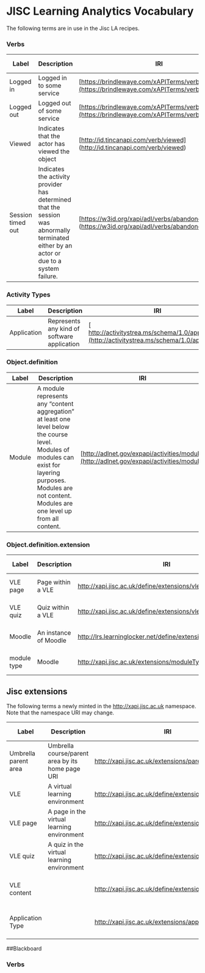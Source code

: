 # JISC Learning Analytics Vocabulary
The following terms are in use in the Jisc LA recipes.

### Verbs

| Label  	   | Description | IRI  | Example Usage
| ------------- | ------------- |--------|----|
|  Logged in | Logged in to some service  | [https://brindlewaye.com/xAPITerms/verbs/loggedin](https://brindlewaye.com/xAPITerms/verbs/loggedin)|['Logged in' verb](login.md#verb) |
|  Logged out | Logged out of some service  | [https://brindlewaye.com/xAPITerms/verbs/loggedout](https://brindlewaye.com/xAPITerms/verbs/loggedout")|['Logged out' verb](logout.md#verb) |
|  Viewed | Indicates that the actor has viewed the object  |	[http://id.tincanapi.com/verb/viewed] (http://id.tincanapi.com/verb/viewed) | ['Module Viewed' verb](Module-View.md#verb) |
|  Session timed out | Indicates the activity provider has determined that the session was abnormally terminated either by an actor or due to a system failure.  |	[https://w3id.org/xapi/adl/verbs/abandoned] (https://w3id.org/xapi/adl/verbs/abandoned) | ['Module Viewed' verb](Module-View.md#verb) |




### Activity Types

| Label  			| Description | IRI| Example Usage
| ------------- | ------------- |--------|----|
|  Application  | Represents any kind of software application   | [ http://activitystrea.ms/schema/1.0/application](http://activitystrea.ms/schema/1.0/application)  	|['Logged in' example object.definition.type] (login.md#complete_example) |


### Object.definition 

| Label  			| Description | IRI  | Example Usage
| ------------- | ------------- |--------|----|
| Module   | A module represents any “content aggregation” at least one level below the course level. Modules of modules can exist for layering purposes. Modules are not content. Modules are one level up from all content.          | [http://adlnet.gov/expapi/activities/module](http://adlnet.gov/expapi/activities/module) | ['Module-View' Object.definition](Module-View.md#object) |


### Object.definition.extension 

| Label  			| Description | IRI  | Example Usage
| ------------- | ------------- |--------|----|
| VLE page   | Page within a VLE           | http://xapi.jisc.ac.uk/define/extensions/vle/page | [Module-View - Object](Module-View.md#object) |
| VLE quiz   | Quiz within a VLE               | http://xapi.jisc.ac.uk/define/extensions/vle/quiz | [Module-View - Object](Module-View.md#object) |
| Moodle   |An instance of Moodle               | http://lrs.learninglocker.net/define/extensions/moodle_course  | Logged in Example|
| module type   |Moodle               | http://xapi.jisc.ac.uk/extensions/moduleType | [Module-View - Object](Module-View.md#object)|


## Jisc extensions
The following terms a newly minted in the http://xapi.jisc.ac.uk namespace. Note that the namespace URI may change.

| Label  		| Description   | IRI    | Example Usage
| ------------- | ------------- |------------------------------------------------------|----|
| Umbrella parent area |  Umbrella course/parent area by its home page URI         | http://xapi.jisc.ac.uk/extensions/parentArea | |
| VLE | A virtual learning environment              | http://xapi.jisc.ac.uk/define/extensions/vle | [Logged in - Object](login.md#object)|
| VLE page   |   A page in the virtual learning environment                | http://xapi.jisc.ac.uk/define/extensions/vle/page | [Module-View - Object](Module-View.md#object) |
| VLE quiz   | A quiz in the virtual learning environment                | http://xapi.jisc.ac.uk/define/extensions/vle/quiz | [Module-View - Object](Module-View.md#object) |
| VLE content   |               | http://xapi.jisc.ac.uk/define/extensions/vle/content | [Blackbord course content access](vle/blackboard/course_content_access/js)|
| Application Type |            | http://xapi.jisc.ac.uk/extensions/applicationType | [Logged in - Object](login.md#object) Logged In Object |



 
##Blackboard

### Verbs
